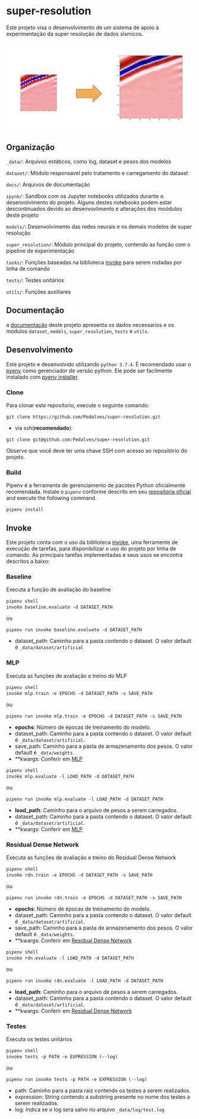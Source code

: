 # super-resolution

Este projeto visa o desenvolvimento de um sistema de apoio à experimentação da super resolução de dados sísmicos. 

![super resolution](docs/imgs/sr-seismic.png)

## Organização

`_data/`: Arquivos estáticos, como log, dataset e pesos dos modelos

`dataset/`: Módulo responsavel pelo tratamento e carregamento do dataset

`docs/`: Arquivos de documentação

`ipynb/`: Sandbox com os Jupyter notebooks utilizados durante o desenvolvimento do projeto. 
Alguns destes notebooks podem estar descontinuados devido ao desenvovlimento e alterações dos moódulos deste projeto

`models/`: Desenvolvimento das redes neurais e os demais modelos de super resolução

`super_resolution/`: Módulo principal do projeto, contendo as função com o pipeline de experimentação 

`tasks/`: Funções baseadas na biblioteca [invoke](http://www.pyinvoke.org/) para serem rodadas por linha de comando

`tests/`: Testes unitários

`utils/`: Funções auxiliares   

## Documentação

a [documentação](docs/README.md) deste projeto apresenta os dados necessarios e os módulos `dataset`, `models`, 
`super_resolution`, `tests` e `utils`.

## Desenvolvimento

Este projeto e desenvolvido utilizando `python 3.7.4`. É recomendado usar o [pyenv](https://github.com/pyenv/pyenv)
como gerenciador de versão python. Ele pode ser facilmente instalado com [pyenv installer](https://github.com/pyenv/pyenv-installer).

### Clone

Para clonar este repositorio, execute o seguinte comando:

```
git clone https://github.com/Pedalves/super-resolution.git
```

- via ssh(**recomendado**):
```
git clone git@github.com:Pedalves/super-resolution.git
```

Observe que você deve ter uma chave SSH com acesso ao repositório do projeto.

### Build

Pipenv é a ferramenta de gerenciamento de pacotes Python oficialmente recomendada. 
Instale o `pipenv` conforme descrito em seu [repositoria oficial](https://github.com/pypa/pipenv#installation) and execute the following command.

```
pipenv install
``` 

## Invoke

Este projeto conta com o uso da biblioteca [invoke](http://www.pyinvoke.org/), uma ferramente de execução de tarefas, 
para disponibilizar o uso do projeto por linha de comando.
As principais tarefas implementadas e seus usos se encontra descritos a baixo: 


### Baseline

Executa a função de avaliação do baseline

```
pipenv shell
invoke baseline.evaluate -d DATASET_PATH
```
ou
```
pipenv run invoke baseline.evaluate -d DATASET_PATH
```

* dataset_path: Caminho para a pasta contendo o dataset. O valor default é ``_data/dataset/artificial``


### MLP

Executa as funções de avaliação e treino do MLP

```
pipenv shell
invoke mlp.train -e EPOCHS -d DATASET_PATH -s SAVE_PATH
```
ou
```
pipenv run invoke mlp.train -e EPOCHS -d DATASET_PATH -s SAVE_PATH
```

* **epochs**: Número de épocas de treinamento do modelo.
* dataset_path: Caminho para a pasta contendo o dataset. O valor default é ``_data/dataset/artificial``.
* save_path: Caminho para a pasta de armazenamento dos pesos. O valor default é ``_data/weights``.
* **kwargs: Conferir em [MLP](docs/models.md)

```
pipenv shell
invoke mlp.evaluate -l LOAD_PATH -d DATASET_PATH
```
ou
```
pipenv run invoke mlp.evaluate -l LOAD_PATH -d DATASET_PATH
```

* **load_path**: Caminho para o arquivo de pesos a serem carregados.
* dataset_path: Caminho para a pasta contendo o dataset. O valor default é ``_data/dataset/artificial``.
* **kwargs: Conferir em [MLP](docs/models.md)

### Residual Dense Network

Executa as funções de avaliação e treino do Residual Dense Network

```
pipenv shell
invoke rdn.train -e EPOCHS -d DATASET_PATH -s SAVE_PATH
```
ou
```
pipenv run invoke rdn.train -e EPOCHS -d DATASET_PATH -s SAVE_PATH
```

* **epochs**: Número de épocas de treinamento do modelo.
* dataset_path: Caminho para a pasta contendo o dataset. O valor default é ``_data/dataset/artificial``.
* save_path: Caminho para a pasta de armazenamento dos pesos. O valor default é ``_data/weights``.
* **kwargs: Conferir em [Residual Dense Network](docs/models.md)

```
pipenv shell
invoke rdn.evaluate -l LOAD_PATH -d DATASET_PATH
```
ou
```
pipenv run invoke rdn.evaluate -l LOAD_PATH -d DATASET_PATH
```

* **load_path**: Caminho para o arquivo de pesos a serem carregados.
* dataset_path: Caminho para a pasta contendo o dataset. O valor default é ``_data/dataset/artificial``.
* **kwargs: Conferir em [Residual Dense Network](docs/models.md)

### Testes

Executa os testes unitários

```
pipenv shell
invoke tests -p PATH -e EXPRESSION (--log)
```
ou
```
pipenv run invoke tests -p PATH -e EXPRESSION (--log)
```

* path: Caminho para a pasta raiz contendo os testes a serem realizados.
* expression: String contendo a substring presente no nome dos testes a serem realizados.
* log: Indica se o log sera salvo no arquivo `_data/log/test.log`